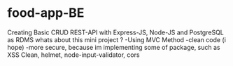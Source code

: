 # food-app-BE

Creating Basic CRUD REST-API with Express-JS, Node-JS and PostgreSQL as RDMS
whats about this mini project ?
  -Using MVC Method
  -clean code (i hope)
  -more secure, because im implementing some of package, such as XSS Clean, helmet, node-input-validator, cors
